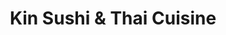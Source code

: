 ---
layout: place
title: Kin Sushi & Thai Cuisine
permalink: /illinois/chicago/kin-sushi-thai-cuisine.html
stateAbbr: IL
stateName: Illinois
cityName: Chicago
seo:
  type: restaurant
  links: http://www.kinsushiandthai.com/
place_id: ChIJLy48c9HSD4gRLrpihKmHjRs
photos:
  - name: >-
      places/ChIJLy48c9HSD4gRLrpihKmHjRs/photos/AeeoHcJFzR3VF76YWfVz_yM3pDfe35fhKMSMCsB6Zjnv8xaf2QaeVpIheKeIx6g1dpQsqFX8aUYlhCY-eTtG4yyWcBXBkCyIDdUf3KaCkOswxLE8xxrgzSk7ABS1BdxfgvzpbaJ_manwVfjvHRtlCbKlFT2azpclUjlrQVUYTfPl1urKTG4cHH0Ik629XYELe5GNb4ED6BjbWX57mJ3ToqbYx3OXjQr2V55A5z-fWQMcgY0gfaIbKFYnMPs9gRwCqUXFhhbnl-0a2sTqelgTN6SvzG_Geu2i9HZe59I8RRup5xw0I0U4wZ1PzofOdRtKfxGwAzIdNi-OAu5W9zZpNuZ_9nbLh469f0Jy8JgWmJuORKnHveQS7_Jht7REPJ5pI4ieaB8X6WnhgKLZ76oHDiNbn6HKHRP9cLOXvybUyI2SQZB3RA
    widthPx: 4800
    heightPx: 2700
    authorAttributions:
      - displayName: G. Yang
        uri: https://maps.google.com/maps/contrib/108823870081794620602
        photoUri: >-
          https://lh3.googleusercontent.com/a-/ALV-UjXnMNaF4UJW9yLHPPAcdMF1Okj-jdYnstQnNu2QUPc00BkecTL9fQ=s100-p-k-no-mo
    flagContentUri: >-
      https://www.google.com/local/imagery/report/?cb_client=maps_api_places.places_api&image_key=!1e10!2sCIHM0ogKEICAgIDq8aTTXA&hl=en-US
    googleMapsUri: >-
      https://www.google.com/maps/place//data=!3m4!1e2!3m2!1sCIHM0ogKEICAgIDq8aTTXA!2e10!4m2!3m1!1s0x880fd2d1733c2e2f:0x1b8d87a98462ba2e
  - name: >-
      places/ChIJLy48c9HSD4gRLrpihKmHjRs/photos/AeeoHcJ3pQmLegh1uTiSxUvjyytSU9k5PJ_Akby8fdrBhqoZIrnihoZjVx3NUD4NGxbC8lEV740R7U62hWi1ZP4E5025Pur-tC_tsPmDnB6QJK-i-3nRTrVHViKUKUfksTLLQL-_7uEac30NA2Rvp-wg9MPlg12F0c2gs9I7DVMvXMuzCDoFX7V5SVZkiTjjj2NjNxmSOi6H2jfA-RoSEKWOSlEMi__Rbf7_jAkD946Dqx-d2PwIe1KHZ2x2fX0z09iEsENnf8W8jVxbVY5X7kQXZ3lSEnCexRGwrGYgRNlqPNjn7Q
    widthPx: 800
    heightPx: 800
    authorAttributions:
      - displayName: Kin Sushi & Thai Cuisine
        uri: https://maps.google.com/maps/contrib/113242352453178870649
        photoUri: >-
          https://lh3.googleusercontent.com/a/ACg8ocLmS5GisSMeAIU5IoAejfMFCKAi3QJHhGg2f4TnS8gtD5Uh3g=s100-p-k-no-mo
    flagContentUri: >-
      https://www.google.com/local/imagery/report/?cb_client=maps_api_places.places_api&image_key=!1e10!2sAF1QipMRd5kk2La7Glx8B766wdqB_iRgxxAZ8ehGAUKe&hl=en-US
    googleMapsUri: >-
      https://www.google.com/maps/place//data=!3m4!1e2!3m2!1sAF1QipMRd5kk2La7Glx8B766wdqB_iRgxxAZ8ehGAUKe!2e10!4m2!3m1!1s0x880fd2d1733c2e2f:0x1b8d87a98462ba2e
  - name: >-
      places/ChIJLy48c9HSD4gRLrpihKmHjRs/photos/AeeoHcIy3lyzMsnUpBr-ejOgLPBrDO3cJA2VCPpg3LuAskiZOKKK7yRV68IOBa8whj5ShJm4vjd-KJbLsVLVnX4WONgBVUtAqxz8VF0EBxBVnKXK9AasjSbExuek3P1_eCWjQ39h657Y0_xGVVlLN0jeuL0sriBIwntAEXJ6eiqD3V5PXTvPW-E6eUmefl4bgnu-hPh_1akvDhY4mrFpv2d78Z745yryGmpsccxNZ4li9h3GOlSICO-MZLFVa8GwzgE8LzAMFLI297XcokNpTOMzz31-Dngi-_G3GMNgN_zLgbJACA
    widthPx: 3891
    heightPx: 2648
    authorAttributions:
      - displayName: Kin Sushi & Thai Cuisine
        uri: https://maps.google.com/maps/contrib/113242352453178870649
        photoUri: >-
          https://lh3.googleusercontent.com/a/ACg8ocLmS5GisSMeAIU5IoAejfMFCKAi3QJHhGg2f4TnS8gtD5Uh3g=s100-p-k-no-mo
    flagContentUri: >-
      https://www.google.com/local/imagery/report/?cb_client=maps_api_places.places_api&image_key=!1e10!2sAF1QipMsap4hhBalgvIirr4q4Y0sz-N8Ruk0bnO07DBS&hl=en-US
    googleMapsUri: >-
      https://www.google.com/maps/place//data=!3m4!1e2!3m2!1sAF1QipMsap4hhBalgvIirr4q4Y0sz-N8Ruk0bnO07DBS!2e10!4m2!3m1!1s0x880fd2d1733c2e2f:0x1b8d87a98462ba2e
  - name: >-
      places/ChIJLy48c9HSD4gRLrpihKmHjRs/photos/AeeoHcIDTB-kN9PBQizfyOcNkECwujjSVY0oy5NYd6pVr2xZElkZBWxEMIOqucMy2emo_qqKdEX_I0yk8D60ZYFF2lm8VxdtunkUPfiQy1Nwubvs4jjkQy9AkYHGEY16AX0RrCdBaHQlNb4vL5EE3uB_6dQdpathPveRDPxjFBhFbPYDdJI7RBmTVK3Gscy11xq5Glh_NsmEJKrnp8dyzS2V_ha3lnrMMMK4wcCAYjkzCQF18nL_fVW4zxQaXzcr1vpGvL56B2AHmNhvnRH3zbYJxXhOtVvFCvM0Mqtvea1oiURyIg
    widthPx: 4032
    heightPx: 3024
    authorAttributions:
      - displayName: Kin Sushi & Thai Cuisine
        uri: https://maps.google.com/maps/contrib/113242352453178870649
        photoUri: >-
          https://lh3.googleusercontent.com/a/ACg8ocLmS5GisSMeAIU5IoAejfMFCKAi3QJHhGg2f4TnS8gtD5Uh3g=s100-p-k-no-mo
    flagContentUri: >-
      https://www.google.com/local/imagery/report/?cb_client=maps_api_places.places_api&image_key=!1e10!2sAF1QipNnj5eg49mFgKNRnv6-J3AwQgh31dimpKcarwGg&hl=en-US
    googleMapsUri: >-
      https://www.google.com/maps/place//data=!3m4!1e2!3m2!1sAF1QipNnj5eg49mFgKNRnv6-J3AwQgh31dimpKcarwGg!2e10!4m2!3m1!1s0x880fd2d1733c2e2f:0x1b8d87a98462ba2e
  - name: >-
      places/ChIJLy48c9HSD4gRLrpihKmHjRs/photos/AeeoHcJ69uPGfABOir5As10Fghqm9fc1ryw8icYmYScpLyVFEuPRvifjfD_OC4KKm8Uk4Evdbg9kSG-eMTEqp-EJp8iJGmmsC2qmhtENd-FcV-DY_aQa7dCWD4NkOCSEsfICqp7dYb6wKvZTx4s0XoQCgKTw5OUOfPCcUynz4JToEUJME54telZZI993wrun7zNTfI1ZDVWUWqgOl8V0Kathsd0TSX0ZpVCaxcHWr0mhAT0UeUrdoxryMOVeQ_KogMYibSROuytejrkpM35aDwh1K1y83MYt1Hwhnjlxj-gpULSB0A
    widthPx: 3674
    heightPx: 2076
    authorAttributions:
      - displayName: Kin Sushi & Thai Cuisine
        uri: https://maps.google.com/maps/contrib/113242352453178870649
        photoUri: >-
          https://lh3.googleusercontent.com/a/ACg8ocLmS5GisSMeAIU5IoAejfMFCKAi3QJHhGg2f4TnS8gtD5Uh3g=s100-p-k-no-mo
    flagContentUri: >-
      https://www.google.com/local/imagery/report/?cb_client=maps_api_places.places_api&image_key=!1e10!2sAF1QipMFf73aDy57A9I6oojSy2LxlTCJoyHpp2Q0VHV5&hl=en-US
    googleMapsUri: >-
      https://www.google.com/maps/place//data=!3m4!1e2!3m2!1sAF1QipMFf73aDy57A9I6oojSy2LxlTCJoyHpp2Q0VHV5!2e10!4m2!3m1!1s0x880fd2d1733c2e2f:0x1b8d87a98462ba2e
  - name: >-
      places/ChIJLy48c9HSD4gRLrpihKmHjRs/photos/AeeoHcIDDB21HNyLkeW6OT6EcbWT2qwoOVTh4kv6dMgZN4F9esb9O3pHUsJ-FW9XwVQVoiPfAlbBhGPJfcv1Z-7pDTtGT6EjPK1xk1etSIAZDyg_OFQz9ZctGDF8Ys4twjduBD8yqDpcuSpb6BfDsRVT00ZQ00URESg3pCVETb0wvQw61gy7NTUIyRifA-zCfbjfBH6JNqrOxAaC4bp0Bi-VNWy2BmB2KGIzGCJBVc4pGBoK_srHarO8v3P3JLc-pwRcIzYKzZxRhJGYxgD0LfBcan7_DG8CqH_i-J1vclluduPncw
    widthPx: 4032
    heightPx: 3024
    authorAttributions:
      - displayName: Kin Sushi & Thai Cuisine
        uri: https://maps.google.com/maps/contrib/113242352453178870649
        photoUri: >-
          https://lh3.googleusercontent.com/a/ACg8ocLmS5GisSMeAIU5IoAejfMFCKAi3QJHhGg2f4TnS8gtD5Uh3g=s100-p-k-no-mo
    flagContentUri: >-
      https://www.google.com/local/imagery/report/?cb_client=maps_api_places.places_api&image_key=!1e10!2sAF1QipOLmfv23VSu_CBYp0Y1f_DvmJN4FLRaLtcOmuF3&hl=en-US
    googleMapsUri: >-
      https://www.google.com/maps/place//data=!3m4!1e2!3m2!1sAF1QipOLmfv23VSu_CBYp0Y1f_DvmJN4FLRaLtcOmuF3!2e10!4m2!3m1!1s0x880fd2d1733c2e2f:0x1b8d87a98462ba2e
  - name: >-
      places/ChIJLy48c9HSD4gRLrpihKmHjRs/photos/AeeoHcJiXENSeBmF3Iduk0sThSUwoKYz86FqPg94IJ_gDkF2FlyHebXI_8zQAqxdUoJuQdh1vi_Ow3ezKoqSc4OQ3MXROlQtg_6htgAkQmCBiCTwtn93EntZ1vVG2wK3uZhynXSGJpeNGE0oKOw01wyUSJGgcqowDDpD7lKprJY4qPaeTIhIFIY_mP4CX1G_pxNKoUHxC7OA0ghQgkr9KNut4DjqqCYm1k-GDrwe8gcrrk1IranKgylfGd7V_GV7Njdv6HlFsdfD11HztZm5EtVrtXa6Wg-VudZusPUljgW8z6J80Q
    widthPx: 800
    heightPx: 800
    authorAttributions:
      - displayName: Kin Sushi & Thai Cuisine
        uri: https://maps.google.com/maps/contrib/113242352453178870649
        photoUri: >-
          https://lh3.googleusercontent.com/a/ACg8ocLmS5GisSMeAIU5IoAejfMFCKAi3QJHhGg2f4TnS8gtD5Uh3g=s100-p-k-no-mo
    flagContentUri: >-
      https://www.google.com/local/imagery/report/?cb_client=maps_api_places.places_api&image_key=!1e10!2sAF1QipNcGzT8Bn3mh2R9OZuFjVo8NMYAVIe3vCfkZlgQ&hl=en-US
    googleMapsUri: >-
      https://www.google.com/maps/place//data=!3m4!1e2!3m2!1sAF1QipNcGzT8Bn3mh2R9OZuFjVo8NMYAVIe3vCfkZlgQ!2e10!4m2!3m1!1s0x880fd2d1733c2e2f:0x1b8d87a98462ba2e
  - name: >-
      places/ChIJLy48c9HSD4gRLrpihKmHjRs/photos/AeeoHcIjpPaPt9_PwSliEjDJmKyz3XVyTvT2rLq1ayKjvgAplZYGkFfkhgCCFORn1EALIwqcueQ74znLmeocJ85SsSWnO9uaq-HbeP9_dtT4YLBztDMZZwqOa9_B2W0-6pTzXO3t2r_pR7OW_ovF9kFCbc9c8J_pczxxbs5qD8Xpl8SEVwZsmnLZjEEHxDFEgBdkfvdGHy8tFZoJTqoZOi1-Veu7Myi0kXhqJKghTD0umQe6Qe48xW89lUcHcmqJFrq2ksd_q0AU9o_EmlKXLsgpM9D7bveQVRBGacwHLAysXhfMScASRJ9-p-GEZji-XLX84Tz_34zIG1FQKV6Cw-Twhyr6xxS1bWwomz5CAdmazV84jhUiYku2bOEnXbPZPlrSnVHV3YHURRJWyD7faPNiN-Up0smdVl4_xKOKe5BGbOtp4oDo
    widthPx: 4080
    heightPx: 3072
    authorAttributions:
      - displayName: M D
        uri: https://maps.google.com/maps/contrib/104414129171624846504
        photoUri: >-
          https://lh3.googleusercontent.com/a-/ALV-UjVfRfBTwKldWcKHfr_0YRQ-Vor6uBb0_yFAhtSb0A6Y7YKRdfg=s100-p-k-no-mo
    flagContentUri: >-
      https://www.google.com/local/imagery/report/?cb_client=maps_api_places.places_api&image_key=!1e10!2sCIHM0ogKEICAgICPgezwkQE&hl=en-US
    googleMapsUri: >-
      https://www.google.com/maps/place//data=!3m4!1e2!3m2!1sCIHM0ogKEICAgICPgezwkQE!2e10!4m2!3m1!1s0x880fd2d1733c2e2f:0x1b8d87a98462ba2e
  - name: >-
      places/ChIJLy48c9HSD4gRLrpihKmHjRs/photos/AeeoHcLB0VX3hfLEZ9mE3zB_6nUv6K9pJCxysQCFM_dI4qIG_QhWbMmLmFK1VAFudbd_GtwwOEdPzfufU8cI8h38NDUQpoz9PMM5L4k8pJDw1ybbnXsZhq7iitAlR7tY7OZ8VmTJvsssJDik6UpABwzr8vUwHbVgGTvt2xfa_3U7v3ao8_a7hOB7xqkXYDpbQwMplC9Y-RahIVUVvQJeBrpxChKKGOhhI9iFesrJnd3aKYTbVYffGDIJM70h7MbK7WR47WPAjlU96oyj-NYshmFGlotzX7d5mnHX3DQghSYy0SZ_VQ
    widthPx: 4032
    heightPx: 3024
    authorAttributions:
      - displayName: Kin Sushi & Thai Cuisine
        uri: https://maps.google.com/maps/contrib/113242352453178870649
        photoUri: >-
          https://lh3.googleusercontent.com/a/ACg8ocLmS5GisSMeAIU5IoAejfMFCKAi3QJHhGg2f4TnS8gtD5Uh3g=s100-p-k-no-mo
    flagContentUri: >-
      https://www.google.com/local/imagery/report/?cb_client=maps_api_places.places_api&image_key=!1e10!2sAF1QipPINStFrIZbFjsKmCJVDaOHPwyHojOCLfn6q0aE&hl=en-US
    googleMapsUri: >-
      https://www.google.com/maps/place//data=!3m4!1e2!3m2!1sAF1QipPINStFrIZbFjsKmCJVDaOHPwyHojOCLfn6q0aE!2e10!4m2!3m1!1s0x880fd2d1733c2e2f:0x1b8d87a98462ba2e
  - name: >-
      places/ChIJLy48c9HSD4gRLrpihKmHjRs/photos/AeeoHcK3lGngblbwmoC6kPK8vxcETYMtcnTVqaXqBkyXkjioJfxjyRy1UpueGS0tjdE5nRPRpFpApLx8pHUUb2l6ojqMNVoIBw78ls2RbXoIcH9TMXT3hjlkhwPQmfu7pa3UEFJY39aGGKnC2XOaqholnqCgI5BE5RyasMO2_kAoN_KT_2rbsp4ija4YkkSYN4MoilhTvMHvjik_mJ8wJjz5laLq_UtbKrN_7cFXU_rmQProvLe_AaVygy1LVYoxOGYDl-AE8Cn4HlQiB6dyCpmCJ29NoA7ddpu4apx81YXrycrzyxRCVkx4CI78e-ZCRwQtJXlE-u5HuwNx2x4ZQtE7ptSiXerrIIMfe_hf_RUQHT1BWsEbwli1OJJAXZcmZQ0xvamZhcDoe7JMvG0ySd3yjuNwqxFy2GEtikT3_HuqzQLqY5s
    widthPx: 4608
    heightPx: 3456
    authorAttributions:
      - displayName: Manisha Barse
        uri: https://maps.google.com/maps/contrib/101906020086529038311
        photoUri: >-
          https://lh3.googleusercontent.com/a/ACg8ocIo5KyFc22NpkmVeYNUSmpnRqTqHUZJTZDeeJI1Jpx2W1_txg=s100-p-k-no-mo
    flagContentUri: >-
      https://www.google.com/local/imagery/report/?cb_client=maps_api_places.places_api&image_key=!1e10!2sCIHM0ogKEICAgIDHwPfTygE&hl=en-US
    googleMapsUri: >-
      https://www.google.com/maps/place//data=!3m4!1e2!3m2!1sCIHM0ogKEICAgIDHwPfTygE!2e10!4m2!3m1!1s0x880fd2d1733c2e2f:0x1b8d87a98462ba2e
address: 1132 N Milwaukee Ave, Chicago, IL 60642, USA
street: 1132 N Milwaukee Ave
city: Chicago
state: IL
zip: '60642'
country: USA
neighborhood: West Town
latitude: '41.902170'
longitude: '-87.665074'
accessibility_options:
  wheelchairAccessibleEntrance: true
  wheelchairAccessibleRestroom: true
  wheelchairAccessibleSeating: true
business_status: OPERATIONAL
name: Kin Sushi & Thai Cuisine
google_maps_links:
  directionsUri: >-
    https://www.google.com/maps/dir//''/data=!4m7!4m6!1m1!4e2!1m2!1m1!1s0x880fd2d1733c2e2f:0x1b8d87a98462ba2e!3e0
  placeUri: https://maps.google.com/?cid=1985392172880542254
  writeAReviewUri: >-
    https://www.google.com/maps/place//data=!4m3!3m2!1s0x880fd2d1733c2e2f:0x1b8d87a98462ba2e!12e1
  reviewsUri: >-
    https://www.google.com/maps/place//data=!4m4!3m3!1s0x880fd2d1733c2e2f:0x1b8d87a98462ba2e!9m1!1b1
  photosUri: >-
    https://www.google.com/maps/place//data=!4m3!3m2!1s0x880fd2d1733c2e2f:0x1b8d87a98462ba2e!10e5
primary_type: Asian Restaurant
opening_hours:
  regular: null
  current: null
secondary_opening_hours:
  regular:
    weekdayDescriptions: null
    type: null
  current:
    weekdayDescriptions: null
    type: null
phone: (773) 772-2722
price_level: PRICE_LEVEL_MODERATE
price_range: $10 &ndash; $20
rating: '4.4'
rating_count: 0
website: http://www.kinsushiandthai.com/
description: >-
  Discover Kin Sushi & Thai Cuisine in Chicago, IL$$$Kin Sushi & Thai Cuisine in
  Chicago, Illinois, stands out as a casual Asian restaurant blending Thai
  dishes, fresh sushi, and Japanese favorites in a welcoming setting. This spot
  offers a cozy, low-lit ambiance with thoughtful decor that enhances the dining
  experience, making it ideal for those seeking authentic flavors late into the
  evening. Patrons can enjoy a variety of options like flavorful curries and
  expertly prepared rolls, all at moderate prices that appeal to sushi
  enthusiasts exploring the city. The restaurant's accessibility features and
  diverse menu ensure it's a convenient choice for groups or individuals looking
  for top-rated Asian cuisine near you, with highlights including
  vegetarian-friendly dishes and generous portions.
generative_summary: >-
  Discover Kin Sushi & Thai Cuisine in Chicago, IL$$$Kin Sushi & Thai Cuisine in
  Chicago, Illinois, stands out as a casual Asian restaurant blending Thai
  dishes, fresh sushi, and Japanese favorites in a welcoming setting. This spot
  offers a cozy, low-lit ambiance with thoughtful decor that enhances the dining
  experience, making it ideal for those seeking authentic flavors late into the
  evening. Patrons can enjoy a variety of options like flavorful curries and
  expertly prepared rolls, all at moderate prices that appeal to sushi
  enthusiasts exploring the city. The restaurant's accessibility features and
  diverse menu ensure it's a convenient choice for groups or individuals looking
  for top-rated Asian cuisine near you, with highlights including
  vegetarian-friendly dishes and generous portions.
generative_disclosure: Summarized by AI using the Grok-3-Mini model.
reviews:
  - name: >-
      places/ChIJLy48c9HSD4gRLrpihKmHjRs/reviews/ChZDSUhNMG9nS0VJQ0FnSUNfeTlMQkpREAE
    relativePublishTimeDescription: 2 months ago
    rating: 5
    text:
      text: >-
        I liked the Corn Korokke as an alternative vegetarian appetizer. It was
        a good texture, flavor was a little plain, but it paired well with some
        of the spicier and more flavorful fare.


        Tom Kha soup was the right balance of sweet and spicy for me. Not a huge
        fan of the cherry tomatoes in the soup but they were very fresh.


        Basil Fried Rice was excellent. Great spice level, the jalapeno was a
        great addition to this dish.


        Decor is unassuming but cozy. I thought the candles and plants were a
        thoughtful addition that added to the vibe.


        Server was very welcoming and pleasant.
      languageCode: en
    originalText:
      text: >-
        I liked the Corn Korokke as an alternative vegetarian appetizer. It was
        a good texture, flavor was a little plain, but it paired well with some
        of the spicier and more flavorful fare.


        Tom Kha soup was the right balance of sweet and spicy for me. Not a huge
        fan of the cherry tomatoes in the soup but they were very fresh.


        Basil Fried Rice was excellent. Great spice level, the jalapeno was a
        great addition to this dish.


        Decor is unassuming but cozy. I thought the candles and plants were a
        thoughtful addition that added to the vibe.


        Server was very welcoming and pleasant.
      languageCode: en
    authorAttribution:
      displayName: Mac Donald
      uri: https://www.google.com/maps/contrib/104584373032406571389/reviews
      photoUri: >-
        https://lh3.googleusercontent.com/a-/ALV-UjU256Sc727cPQkEsSPY3W2e4j7aOYnNHzCn0Szb91DIgg8YlJWv=s128-c0x00000000-cc-rp-mo-ba2
    publishTime: '2025-01-19T01:31:18.835239Z'
    flagContentUri: >-
      https://www.google.com/local/review/rap/report?postId=ChZDSUhNMG9nS0VJQ0FnSUNfeTlMQkpREAE&d=17924085&t=1
    googleMapsUri: >-
      https://www.google.com/maps/reviews/data=!4m6!14m5!1m4!2m3!1sChZDSUhNMG9nS0VJQ0FnSUNfeTlMQkpREAE!2m1!1s0x880fd2d1733c2e2f:0x1b8d87a98462ba2e
  - name: >-
      places/ChIJLy48c9HSD4gRLrpihKmHjRs/reviews/ChdDSUhNMG9nS0VJQ0FnSURMd1B6bTJnRRAB
    relativePublishTimeDescription: 9 months ago
    rating: 4
    text:
      text: >-
        Service is so so nice! We really enjoyed the cashew chicken. The green
        curry has a spicy kick to it, but I personally didn’t enjoy the texture
        of the vegetables. The sushi was also great!
      languageCode: en
    originalText:
      text: >-
        Service is so so nice! We really enjoyed the cashew chicken. The green
        curry has a spicy kick to it, but I personally didn’t enjoy the texture
        of the vegetables. The sushi was also great!
      languageCode: en
    authorAttribution:
      displayName: Louisa Gtg
      uri: https://www.google.com/maps/contrib/109982022998947536455/reviews
      photoUri: >-
        https://lh3.googleusercontent.com/a-/ALV-UjWwqUnrtTByyyIhyxn4QCfdB4tWAJS0jFZ0gw4KAqvGazG5iGuq=s128-c0x00000000-cc-rp-mo-ba4
    publishTime: '2024-06-24T14:01:35.668460Z'
    flagContentUri: >-
      https://www.google.com/local/review/rap/report?postId=ChdDSUhNMG9nS0VJQ0FnSURMd1B6bTJnRRAB&d=17924085&t=1
    googleMapsUri: >-
      https://www.google.com/maps/reviews/data=!4m6!14m5!1m4!2m3!1sChdDSUhNMG9nS0VJQ0FnSURMd1B6bTJnRRAB!2m1!1s0x880fd2d1733c2e2f:0x1b8d87a98462ba2e
  - name: >-
      places/ChIJLy48c9HSD4gRLrpihKmHjRs/reviews/ChdDSUhNMG9nS0VJQ0FnSURId1BmVDBnRRAB
    relativePublishTimeDescription: 7 months ago
    rating: 5
    text:
      text: >-
        A great find for both Sushi and Thai food! I visited this place for the
        first time with friends and absolutely loved it. The ambience is
        beautiful, with plenty of plants creating a calm and relaxing
        atmosphere. The staff was welcoming and attentive. There lots of variety
        options on the menu, all at an affordable price with good portion sizes.
        We tried the cucumber salad and Philadelphia in apprtizers, volcano and
        sunrise sushis in addition to Kee Mao, all of which were delicious!
        Definitely a spot worth revisiting if you're craving a mix of fresh
        sushi and flavorful Thai dishes.
      languageCode: en
    originalText:
      text: >-
        A great find for both Sushi and Thai food! I visited this place for the
        first time with friends and absolutely loved it. The ambience is
        beautiful, with plenty of plants creating a calm and relaxing
        atmosphere. The staff was welcoming and attentive. There lots of variety
        options on the menu, all at an affordable price with good portion sizes.
        We tried the cucumber salad and Philadelphia in apprtizers, volcano and
        sunrise sushis in addition to Kee Mao, all of which were delicious!
        Definitely a spot worth revisiting if you're craving a mix of fresh
        sushi and flavorful Thai dishes.
      languageCode: en
    authorAttribution:
      displayName: Manisha Barse
      uri: https://www.google.com/maps/contrib/101906020086529038311/reviews
      photoUri: >-
        https://lh3.googleusercontent.com/a/ACg8ocIo5KyFc22NpkmVeYNUSmpnRqTqHUZJTZDeeJI1Jpx2W1_txg=s128-c0x00000000-cc-rp-mo-ba6
    publishTime: '2024-09-11T05:18:25.866600Z'
    flagContentUri: >-
      https://www.google.com/local/review/rap/report?postId=ChdDSUhNMG9nS0VJQ0FnSURId1BmVDBnRRAB&d=17924085&t=1
    googleMapsUri: >-
      https://www.google.com/maps/reviews/data=!4m6!14m5!1m4!2m3!1sChdDSUhNMG9nS0VJQ0FnSURId1BmVDBnRRAB!2m1!1s0x880fd2d1733c2e2f:0x1b8d87a98462ba2e
  - name: >-
      places/ChIJLy48c9HSD4gRLrpihKmHjRs/reviews/ChZDSUhNMG9nS0VJQ0FnSUNQZ2V6d1lREAE
    relativePublishTimeDescription: 4 months ago
    rating: 5
    text:
      text: >-
        Absolutely wonderful meal. The sushi was everything and more that I was
        craving. Crab Rangoon was also 10/10.


        Service was extremely fast. Will definitely be coming back.
      languageCode: en
    originalText:
      text: >-
        Absolutely wonderful meal. The sushi was everything and more that I was
        craving. Crab Rangoon was also 10/10.


        Service was extremely fast. Will definitely be coming back.
      languageCode: en
    authorAttribution:
      displayName: M D
      uri: https://www.google.com/maps/contrib/104414129171624846504/reviews
      photoUri: >-
        https://lh3.googleusercontent.com/a-/ALV-UjVfRfBTwKldWcKHfr_0YRQ-Vor6uBb0_yFAhtSb0A6Y7YKRdfg=s128-c0x00000000-cc-rp-mo
    publishTime: '2024-11-25T01:03:27.507235Z'
    flagContentUri: >-
      https://www.google.com/local/review/rap/report?postId=ChZDSUhNMG9nS0VJQ0FnSUNQZ2V6d1lREAE&d=17924085&t=1
    googleMapsUri: >-
      https://www.google.com/maps/reviews/data=!4m6!14m5!1m4!2m3!1sChZDSUhNMG9nS0VJQ0FnSUNQZ2V6d1lREAE!2m1!1s0x880fd2d1733c2e2f:0x1b8d87a98462ba2e
  - name: >-
      places/ChIJLy48c9HSD4gRLrpihKmHjRs/reviews/ChZDSUhNMG9nS0VJQ0FnSURkMXFpdEtREAE
    relativePublishTimeDescription: 3 months ago
    rating: 5
    text:
      text: >-
        I have been here multiple times, as well as ordered through delivery
        apps. I am not sure why I have not reviewed this place sooner because I
        LOVE IT. I'm obsessed with their Veggies Crunch sushi, Thai Tea, and
        enjoy their Corn Korokke, Veggie Rolls, Tempura Apps, and Miso Soup as
        appetizers. I've brought others who have had Garlic Chicken, Chicken
        Katsu, Ramen and other sushi options and they all loved it. Totally
        recommend this place. There is a woman who serves us who is always very
        kind and attentive and I hope I learn her name eventually because she
        makes the experience better as well!
      languageCode: en
    originalText:
      text: >-
        I have been here multiple times, as well as ordered through delivery
        apps. I am not sure why I have not reviewed this place sooner because I
        LOVE IT. I'm obsessed with their Veggies Crunch sushi, Thai Tea, and
        enjoy their Corn Korokke, Veggie Rolls, Tempura Apps, and Miso Soup as
        appetizers. I've brought others who have had Garlic Chicken, Chicken
        Katsu, Ramen and other sushi options and they all loved it. Totally
        recommend this place. There is a woman who serves us who is always very
        kind and attentive and I hope I learn her name eventually because she
        makes the experience better as well!
      languageCode: en
    authorAttribution:
      displayName: Nayeli Barajas
      uri: https://www.google.com/maps/contrib/109247847625330593044/reviews
      photoUri: >-
        https://lh3.googleusercontent.com/a-/ALV-UjXCNZMEOwgPVPXMFV-efdieQfi9-TOrK5hmQ8naOP3vqIwKSf5A=s128-c0x00000000-cc-rp-mo-ba5
    publishTime: '2025-01-03T21:43:43.988985Z'
    flagContentUri: >-
      https://www.google.com/local/review/rap/report?postId=ChZDSUhNMG9nS0VJQ0FnSURkMXFpdEtREAE&d=17924085&t=1
    googleMapsUri: >-
      https://www.google.com/maps/reviews/data=!4m6!14m5!1m4!2m3!1sChZDSUhNMG9nS0VJQ0FnSURkMXFpdEtREAE!2m1!1s0x880fd2d1733c2e2f:0x1b8d87a98462ba2e
review_summary: >-
  What Customers Are Raving About$$$Folks who visit this sushi spot often praise
  the fresh and creative rolls that hit the spot for anyone craving quality
  Japanese-inspired eats in a relaxed vibe. Many appreciate the Thai offerings
  like spicy curries and basil fried rice, noting they bring just the right
  balance of flavors without overwhelming the palate. Reviewers frequently
  mention the fast and friendly service that makes dining here feel effortless
  and enjoyable, along with the cozy atmosphere that adds to the overall charm.
  While some note minor preferences on vegetable textures, the general consensus
  highlights generous portions and affordable prices that make it a solid pick
  for casual meals. Overall, it's a go-to for those searching for reliable sushi
  restaurants nearby, delivering a consistently positive experience that keeps
  diners coming back for more.
review_disclosure: Summarized by AI using the Grok-3-Mini model.
parking_options:
  freeStreetParking: true
  paidStreetParking: true
  valetParking: false
payment_options:
  acceptsCreditCards: true
  acceptsDebitCards: true
  acceptsCashOnly: false
  acceptsNfc: true
allow_dogs: null
curbside_pickup: null
delivery: true
dine_in: true
good_for_children: true
good_for_groups: true
good_for_sports: false
live_music: false
menu_for_children: true
outdoor_seating: false
reservable: true
restroom: true
serves_beer: null
serves_breakfast: false
serves_brunch: false
serves_cocktails: null
serves_coffee: false
serves_dinner: true
serves_dessert: true
serves_lunch: true
serves_vegetarian_food: true
serves_wine: true
takeout: true
update_category: pro
places_description: >-
  Mixed Asian eats & BYOB in a clubby, low-lit setting with black walls,
  ductwork & a lounge area.

---